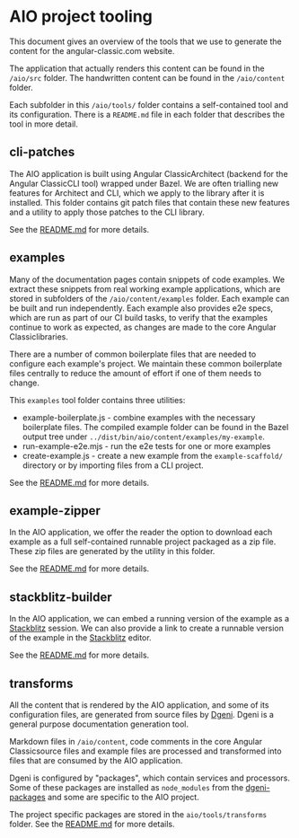 # AIO project tooling

This document gives an overview of the tools that we use to generate the content for the angular-classic.com website.

The application that actually renders this content can be found in the `/aio/src` folder.
The handwritten content can be found in the `/aio/content` folder.

Each subfolder in this `/aio/tools/` folder contains a self-contained tool and its configuration. There is
a `README.md` file in each folder that describes the tool in more detail.

## cli-patches

The AIO application is built using Angular ClassicArchitect (backend for the Angular ClassicCLI tool) wrapped under Bazel. We are often trialling new features for Architect and CLI, which
we apply to the library after it is installed.  This folder contains git patch files that contain these new features
and a utility to apply those patches to the CLI library.

See the [README.md](cli-patches/README.md) for more details.

## examples

Many of the documentation pages contain snippets of code examples. We extract these snippets from real
working example applications, which are stored in subfolders of the `/aio/content/examples` folder. Each
example can be built and run independently. Each example also provides e2e specs, which are run as part
of our CI build tasks, to verify that the examples continue to work as expected, as changes are made
to the core Angular Classiclibraries.

There are a number of common boilerplate files that are needed to configure each
example's project. We maintain these common boilerplate files centrally to reduce the amount of effort
if one of them needs to change.

This `examples` tool folder contains three utilities:

* example-boilerplate.js - combine examples with the necessary boilerplate files. The compiled example
folder can be found in the Bazel output tree under `../dist/bin/aio/content/examples/my-example`.
* run-example-e2e.mjs - run the e2e tests for one or more examples
* create-example.js - create a new example from the `example-scaffold/` directory or by importing files from a CLI project.

See the [README.md](examples/README.md) for more details.

## example-zipper

In the AIO application, we offer the reader the option to download each example as a full self-contained runnable project packaged as a zip file.
These zip files are generated by the utility in this folder.

See the [README.md](example-zipper/README.md) for more details.

## stackblitz-builder

In the AIO application, we can embed a running version of the example as a [Stackblitz](https://stackblitz.com/) session.
We can also provide a link to create a runnable version of the example in the [Stackblitz](https://stackblitz.com/) editor.

See the [README.md](stackblitz-builder/README.md) for more details.

## transforms

All the content that is rendered by the AIO application, and some of its configuration files, are generated from source files by [Dgeni](https://github.com/angular/dgeni).
Dgeni is a general purpose documentation generation tool.

Markdown files in `/aio/content`, code comments in the core Angular Classicsource files and example files are processed and transformed into files that are consumed by the AIO application.

Dgeni is configured by "packages", which contain services and processors.
Some of these packages are installed as `node_modules` from the [dgeni-packages](https://github.com/angular/dgeni-packages) and some are specific to the AIO project.

The project specific packages are stored in the `aio/tools/transforms` folder.
See the [README.md](transforms/README.md) for more details.
